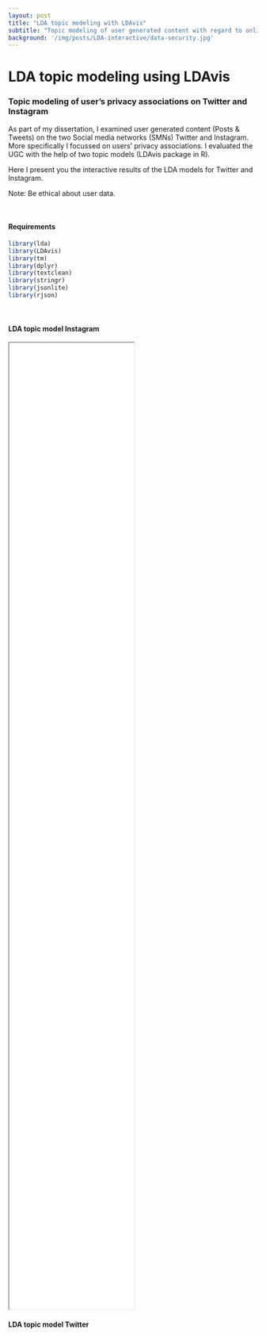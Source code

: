 ```yaml
---
layout: post
title: "LDA topic modeling with LDAvis"
subtitle: "Topic modeling of user generated content with regard to online privacy associations"
background: '/img/posts/LDA-interactive/data-security.jpg'
---
```


LDA topic modeling using LDAvis
================

### Topic modeling of user’s privacy associations on Twitter and Instagram

As part of my dissertation, I examined user generated content (Posts &
Tweets) on the two Social media networks (SMNs) Twitter and Instagram.
More specifically I focussed on users’ privacy associations. I evaluated
the UGC with the help of two topic models (LDAvis package in R).

Here I present you the interactive results of the LDA models for Twitter
and Instagram.

Note: Be ethical about user data.

<br>

#### Requirements

``` r
library(lda)
library(LDAvis)
library(tm)
library(dplyr)
library(textclean)
library(stringr)
library(jsonlite)
library(rjson)
```

<br>

#### LDA topic model Instagram

<iframe src="/img/posts/LDA-interactive/Insta_LDA_model2.html"
    sandbox="allow-same-origin allow-scripts"
    width="50%"
    height="50%">
</iframe>

<br>


#### LDA topic model Twitter
